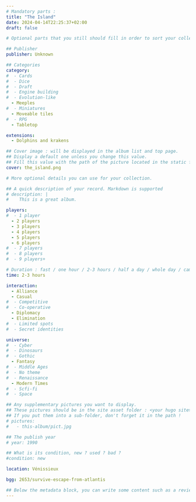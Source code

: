 ```yaml
---
# Mandatory parts :
title: "The Island"
date: 2024-04-14T22:25:37+02:00
draft: false

# Optional parts that you still should fill in order to sort your collection

## Publisher
publisher: Unknown

## Categories
category:
#  - Cards
#  - Dice
#  - Draft
#  - Engine building
#  - Evolution-like
  - Meeples
#  - Miniatures
  - Moveable tiles
#  - RPG
  - Tabletop

extensions:
  - Dolphins and krakens

## Cover image : will be displayed in the album list and top page.
## Display a default one unless you change this value.
## Fill this value with the path of the picture located in the static folder
cover: the_island.png

# More optional details you can use for your collection.

## A quick description of your record. Markdown is supported
# description: |
#    This is a great album.

players:
#  - 1 player
  - 2 players
  - 3 players
  - 4 players
  - 5 players
  - 6 players
#  - 7 players
#  - 8 players
#  - 9 players+

# Duration : fast / one hour / 2-3 hours / half a day / whole day / campaign
time: 2-3 hours

interaction:
  - Alliance
  - Casual
#  - Competitive
#  - Co-operative
  - Diplomacy
  - Elimination
#  - Limited spots
#  - Secret identities

universe:
#  - Cyber
#  - Dinosaurs
#  - Gothic
  - Fantasy
#  - Middle Ages
#  - No theme
#  - Renaissance
  - Modern Times
#  - Scfi-fi
#  - Space

## Any supplementary pictures you want to display.
## These pictures should be in the site asset folder : <your hugo site>/static
## If you put them into a sub-folder, don't forget it in the path !
# pictures:
#   - this-album/pict.jpg

## The publish year
# year: 1990

## What is its condition, new ? used ? bad ?
#condition: new

location: Vénissieux

bgg: 2653/survive-escape-from-atlantis

## Below the metadata block, you can write some content such as a review or anything else you want. It'll be displayed in the album page.
---
```

